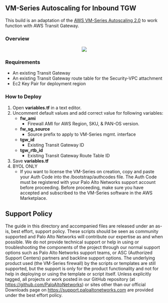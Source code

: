 ## VM-Series Autoscaling for Inbound TGW
This build is an adaptation of the [AWS VM-Series Autoscaling 2.0](https://docs.paloaltonetworks.com/vm-series/8-1/vm-series-deployment/set-up-the-vm-series-firewall-on-aws/auto-scale-vm-series-firewalls-with-the-amazon-elb/autoscale-template-version2_0.html) to work function with AWS Transit Gateway.

### Overview
<p align="center">
<img src="https://raw.githubusercontent.com/wwce/aws-cft/master/tgw_inbound_asg/diagram.png">
</p>

### Requirements
* An existing Transit Gateway
* An existing Transit Gateway route table for the Security-VPC attachment
* Ec2 Key Pair for deployment region


### How to Deploy
1.  Open **variables.tf** in a text editor. 
2.  Uncomment default values and add correct value for following variables: 
    * **fw_ami**
         * Firewall AMI for AWS Region, SKU, & PAN-OS version.
    * **fw_sg_source**
         * Source prefix to apply to VM-Series mgmt. interface
    * **tgw_id** 
         * Existing Transit Gateway ID
    * **tgw_rtb_id** 
         * Existing Transit Gateway Route Table ID
3.  Save **variables.tf**
4.  BYOL ONLY 
    * If you want to license the VM-Series on creation, copy and paste your Auth Code into the /bootstrap/authcodes file.  The Auth Code must be registered with your Palo Alto Networks support account before proceeding.
Before proceeding, make sure you have accepted and subscribed to the VM-Series software in the AWS Marketplace. 



## Support Policy
The guide in this directory and accompanied files are released under an as-is, best effort, support policy. These scripts should be seen as community supported and Palo Alto Networks will contribute our expertise as and when possible. We do not provide technical support or help in using or troubleshooting the components of the project through our normal support options such as Palo Alto Networks support teams, or ASC (Authorized Support Centers) partners and backline support options. The underlying product used (the VM-Series firewall) by the scripts or templates are still supported, but the support is only for the product functionality and not for help in deploying or using the template or script itself.
Unless explicitly tagged, all projects or work posted in our GitHub repository (at https://github.com/PaloAltoNetworks) or sites other than our official Downloads page on https://support.paloaltonetworks.com are provided under the best effort policy.
